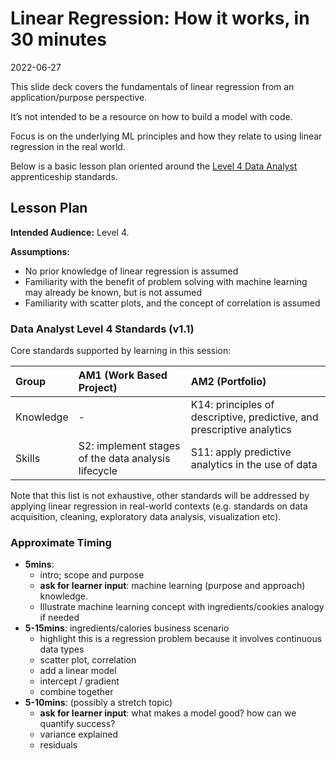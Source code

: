 Linear Regression: How it works, in 30 minutes
================
2022-06-27

This slide deck covers the fundamentals of linear regression from an
application/purpose perspective.

It’s not intended to be a resource on how to build a model with code.

Focus is on the underlying ML principles and how they relate to using
linear regression in the real world.

Below is a basic lesson plan oriented around the [Level 4 Data
Analyst](https://www.instituteforapprenticeships.org/apprenticeship-standards/data-analyst/)
apprenticeship standards.

## Lesson Plan

**Intended Audience:** Level 4.

**Assumptions:**

-   No prior knowledge of linear regression is assumed
-   Familiarity with the benefit of problem solving with machine
    learning may already be known, but is not assumed
-   Familiarity with scatter plots, and the concept of correlation is
    assumed

### Data Analyst Level 4 Standards (v1.1)

Core standards supported by learning in this session:

| Group     | AM1 (Work Based Project)                            | AM2 (Portfolio)                                                        |
|:----------|:----------------------------------------------------|:-----------------------------------------------------------------------|
| Knowledge | \-                                                  | K14: principles of descriptive, predictive, and prescriptive analytics |
| Skills    | S2: implement stages of the data analysis lifecycle | S11: apply predictive analytics in the use of data                     |

Note that this list is not exhaustive, other standards will be addressed
by applying linear regression in real-world contexts (e.g. standards on
data acquisition, cleaning, exploratory data analysis, visualization
etc).

### Approximate Timing

-   **5mins**:
    -   intro; scope and purpose
    -   **ask for learner input**: machine learning (purpose and
        approach) knowledge.
    -   Illustrate machine learning concept with ingredients/cookies
        analogy if needed
-   **5-15mins**: ingredients/calories business scenario
    -   highlight this is a regression problem because it involves
        continuous data types
    -   scatter plot, correlation
    -   add a linear model
    -   intercept / gradient
    -   combine together
-   **5-10mins**: (possibly a stretch topic)
    -   **ask for learner input**: what makes a model good? how can we
        quantify success?
    -   variance explained
    -   residuals
